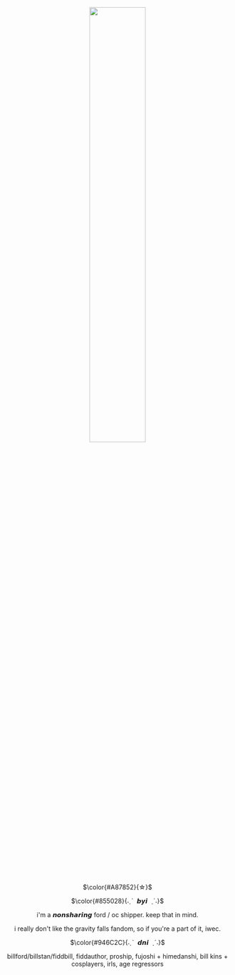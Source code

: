 <p align="center" width="100%">
    <img width="50%" src="https://github.com/user-attachments/assets/8b371b0a-ecd3-437e-a7c6-3380988766de">
</p>


<p align="center" width="100%"> $\color{#A87852}{☆}$

<p align="center" width="100%"> $\color{#855028}{˗ˏˋ‎ ‎ 𝙗𝙮𝙞‎ ‎ ˎˊ˗}$
<p align="center" width="100%"> i'm a 𝙣𝙤𝙣𝙨𝙝𝙖𝙧𝙞𝙣𝙜 ford / oc shipper. keep that in mind.
<p align="center" width="100%"> i really don't like the gravity falls fandom, so if you're a part of it, iwec.

<p align="center" width="100%"> $\color{#946C2C}{˗ˏˋ‎ ‎ 𝙙𝙣𝙞‎ ‎ ˎˊ˗}$
<p align="center" width="100%"> billford/billstan/fiddbill, fiddauthor, proship, fujoshi + himedanshi, bill kins + cosplayers, irls, age regressors
